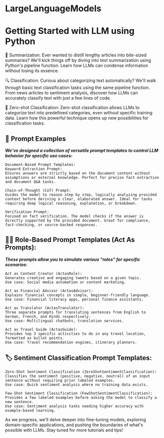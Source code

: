# LargeLanguageModels

# Getting Started with LLM using Python

📝 Summarization: Ever wanted to distill lengthy articles into bite-sized summaries? We'll kick things off by diving into text summarization using Python's pipeline function. Learn how LLMs can condense information without losing its essence.

🔍 Classification: Curious about categorizing text automatically? We'll walk through basic text classification tasks using the same pipeline function. From news articles to sentiment analysis, discover how LLMs can accurately classify text with just a few lines of code.

🌟 Zero-shot Classification: Zero-shot classification allows LLMs to categorize text into predefined categories, even without specific training data. Learn how this powerful technique opens up new possibilities for classification tasks.

## 🎯 Prompt Examples

***We’ve designed a collection of versatile prompt templates to control LLM behavior for specific use cases:***

    Document-Based Prompt Templates:
    Keyword Extraction Prompt:
    Ensures answers are strictly based on the document content without assumptions or external knowledge. Perfect for precise fact extraction and document Q&A tasks.
    
    Chain-of-Thought (CoT) Prompt:
    Guides the model to reason step by step, logically analyzing provided context before deriving a clear, elaborated answer. Ideal for tasks requiring deep logical reasoning, explanation, or breakdown.
    
    Verification Prompt:
    Focused on fact verification. The model checks if the answer is directly supported by the provided document. Great for compliance, fact-checking, or source-backed responses.

## 🧑‍💻 Role-Based Prompt Templates (Act As Prompts):

***These prompts allow you to simulate various "roles" for specific scenarios:***

    Act as Content Creator (ActasRole):
    Generates creative and engaging tweets based on a given topic.
    Use case: Social media automation or content marketing.
    
    Act as Financial Advisor (ActasAdvisor):
    Explains financial concepts in simple, beginner-friendly language.
    Use case: Financial literacy apps, personal finance assistants.
    
    Act as Translator (ActasTranslator):
    Three separate prompts for translating sentences from English to German, French, and Hindi respectively.
    Use case: Multilingual chatbots, translation services.
    
    Act as Travel Guide (ActasGuide):
    Provides top 3 specific activities to do in any travel location, formatted as bullet points.
    Use case: Travel recommendation engines, itinerary planners.

## 🏷️ Sentiment Classification Prompt Templates:

    Zero-Shot Sentiment Classification (ZeroShotSentimentClassification):
    Classifies the sentiment (positive, negative, neutral) of an input sentence without requiring prior labeled examples.
    Use case: Quick sentiment analysis where no training data exists.
    
    Few-Shot Sentiment Classification (FewShotSentimentClassification):
    Provides a few labeled examples before asking the model to classify a new sentence.
    Use case: Sentiment analysis tasks needing higher accuracy with example-based learning.

As we progress, we'll delve deeper into fine-tuning models, exploring domain-specific applications, and pushing the boundaries of what's possible with LLMs. Stay tuned for more tutorials and tips!
